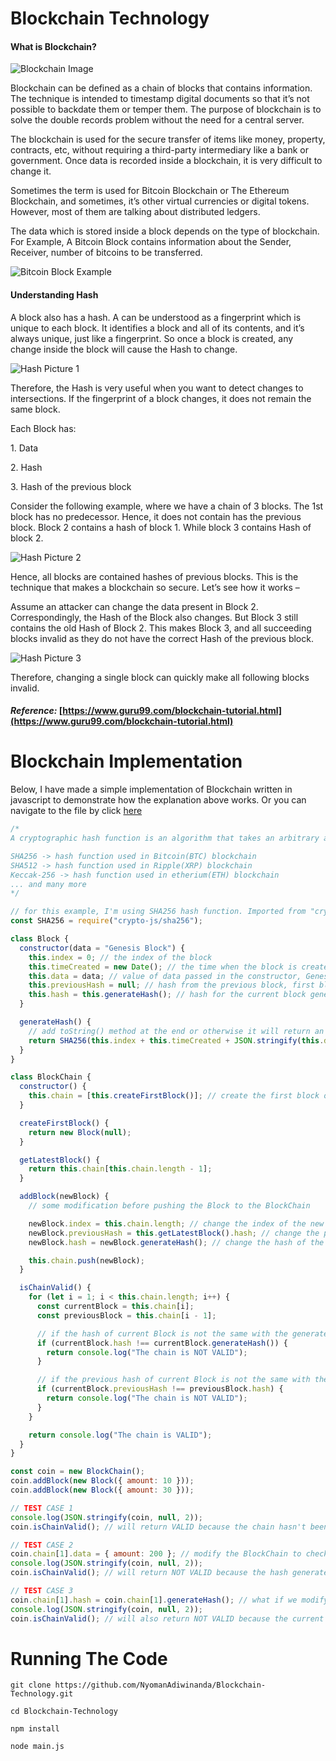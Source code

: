 # Blockchain Technology

#### **What is Blockchain?**

![Blockchain Image](https://www.guru99.com/images/1/053018_0719_BlockchainT2.png)

Blockchain can be defined as a chain of blocks that contains information.
The technique is intended to timestamp digital documents so that it’s not
possible to backdate them or temper them. The purpose of blockchain is to
solve the double records problem without the need for a central server.

The blockchain is used for the secure transfer of items like money, property,
contracts, etc, without requiring a third-party intermediary like a bank or
government. Once data is recorded inside a blockchain, it is very difficult
to change it.

Sometimes the term is used for Bitcoin Blockchain or The Ethereum Blockchain,
and sometimes, it’s other virtual currencies or digital tokens. However, most
of them are talking about distributed ledgers.

The data which is stored inside a block depends on the type of blockchain. For Example,
A Bitcoin Block contains information about the Sender, Receiver, number of bitcoins to be
transferred.

![Bitcoin Block Example](https://www.guru99.com/images/1/053018_0719_BlockchainT3.png)

#### **Understanding Hash**

A block also has a hash. A can be understood as a fingerprint which is unique to each block.
It identifies a block and all of its contents, and it’s always unique, just like a fingerprint.
So once a block is created, any change inside the block will cause the Hash to change.

![Hash Picture 1](https://www.guru99.com/images/1/053018_0719_BlockchainT4.png)

Therefore, the Hash is very useful when you want to detect changes to intersections.
If the fingerprint of a block changes, it does not remain the same block.

Each Block has:

1\. Data

2\. Hash

3\. Hash of the previous block

Consider the following example, where we have a chain of 3 blocks. The 1st block has no
predecessor. Hence, it does not contain has the previous block. Block 2 contains a hash of
block 1. While block 3 contains Hash of block 2.

![Hash Picture 2](https://www.guru99.com/images/1/053018_0719_BlockchainT5.png)

Hence, all blocks are contained hashes of previous blocks. This is the technique that makes a
blockchain so secure. Let’s see how it works –

Assume an attacker can change the data present in Block 2. Correspondingly, the Hash of the Block
also changes. But Block 3 still contains the old Hash of Block 2. This makes Block 3, and all
succeeding blocks invalid as they do not have the correct Hash of the previous block.

![Hash Picture 3](https://www.guru99.com/images/1/053018_0719_BlockchainT6.png)

Therefore, changing a single block can quickly make all following blocks invalid.

#### _Reference:_ [https://www.guru99.com/blockchain-tutorial.html](https://www.guru99.com/blockchain-tutorial.html)

# Blockchain Implementation

Below, I have made a simple implementation of Blockchain written in javascript to demonstrate
how the explanation above works. Or you can navigate to the file by click [here](https://github.com/NyomanAdiwinanda/Blockchain-Technology/blob/main/main.js)

```js
/*
A cryptographic hash function is an algorithm that takes an arbitrary amount of data input and produces a fixed-size output of enciphered text called a hash value, or just “hash.”

SHA256 -> hash function used in Bitcoin(BTC) blockchain
SHA512 -> hash function used in Ripple(XRP) blockchain
Keccak-256 -> hash function used in etherium(ETH) blockchain
... and many more
*/

// for this example, I'm using SHA256 hash function. Imported from "crypto-js" npm library
const SHA256 = require("crypto-js/sha256");

class Block {
  constructor(data = "Genesis Block") {
    this.index = 0; // the index of the block
    this.timeCreated = new Date(); // the time when the block is created
    this.data = data; // value of data passed in the constructor, Genesis Block is the term known for the first block in the chain
    this.previousHash = null; // hash from the previous block, first block will be null
    this.hash = this.generateHash(); // hash for the current block generated with generateHash() method below
  }

  generateHash() {
    // add toString() method at the end or otherwise it will return an object return from the function
    return SHA256(this.index + this.timeCreated + JSON.stringify(this.data) + this.previousHash).toString();
  }
}

class BlockChain {
  constructor() {
    this.chain = [this.createFirstBlock()]; // create the first block of the BlockChain when create an instance
  }

  createFirstBlock() {
    return new Block(null);
  }

  getLatestBlock() {
    return this.chain[this.chain.length - 1];
  }

  addBlock(newBlock) {
    // some modification before pushing the Block to the BlockChain

    newBlock.index = this.chain.length; // change the index of the new Block with previous Block index + 1
    newBlock.previousHash = this.getLatestBlock().hash; // change the previousHash of the new Block with the hash value of latest block in the BlockChain
    newBlock.hash = newBlock.generateHash(); // change the hash of the new Block with generated hash of the new keys from the new Block after modification above

    this.chain.push(newBlock);
  }

  isChainValid() {
    for (let i = 1; i < this.chain.length; i++) {
      const currentBlock = this.chain[i];
      const previousBlock = this.chain[i - 1];

      // if the hash of current Block is not the same with the generated hash from current Block keys, then it's NOT VALID because the BlockChain has been modified
      if (currentBlock.hash !== currentBlock.generateHash()) {
        return console.log("The chain is NOT VALID");
      }

      // if the previous hash of current Block is not the same with the hash from previous Block, then it's NOT VALID because the BlockChain has been modified
      if (currentBlock.previousHash !== previousBlock.hash) {
        return console.log("The chain is NOT VALID");
      }
    }

    return console.log("The chain is VALID");
  }
}

const coin = new BlockChain();
coin.addBlock(new Block({ amount: 10 }));
coin.addBlock(new Block({ amount: 30 }));

// TEST CASE 1
console.log(JSON.stringify(coin, null, 2));
coin.isChainValid(); // will return VALID because the chain hasn't been modified

// TEST CASE 2
coin.chain[1].data = { amount: 200 }; // modify the BlockChain to check if it's still VALID
console.log(JSON.stringify(coin, null, 2));
coin.isChainValid(); // will return NOT VALID because the hash generated after modified is not the same with the hash produced before modified

// TEST CASE 3
coin.chain[1].hash = coin.chain[1].generateHash(); // what if we modify the hash too? Will it become valid
console.log(JSON.stringify(coin, null, 2));
coin.isChainValid(); // will also return NOT VALID because the current Block hash is now different from the previous Block hash
```

# Running The Code

```
git clone https://github.com/NyomanAdiwinanda/Blockchain-Technology.git

cd Blockchain-Technology

npm install

node main.js
```
